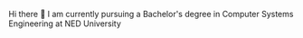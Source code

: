 Hi there 👋
I am currently pursuing a Bachelor's degree in Computer Systems Engineering at NED University 
